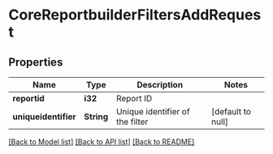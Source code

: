 # CoreReportbuilderFiltersAddRequest

## Properties

Name | Type | Description | Notes
------------ | ------------- | ------------- | -------------
**reportid** | **i32** | Report ID | 
**uniqueidentifier** | **String** | Unique identifier of the filter | [default to null]

[[Back to Model list]](../README.md#documentation-for-models) [[Back to API list]](../README.md#documentation-for-api-endpoints) [[Back to README]](../README.md)


